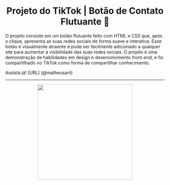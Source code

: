 <div align="center">
  <h1>Projeto do TikTok | Botão de Contato Flutuante 👥</h1>
</div>

O projeto consiste em um botão flutuante feito com HTML e CSS que, após o clique, apresenta as suas redes sociais de forma suave e interativa. Esse botão é visualmente atraente e pode ser facilmente adicionado a qualquer site para aumentar a visibilidade das suas redes sociais. O projeto é uma demonstração de habilidades em design e desenvolvimento front-end, e foi compartilhado no TikTok como forma de compartilhar conhecimento.

Assista já! [URL] (@matheusarii)

------------

<div align="center">
   <img src="https://user-images.githubusercontent.com/114448911/230689811-7488fe11-6f49-4ec2-a47b-0bc49b89ae3b.gif" height="auto" width="300px">
</div>


